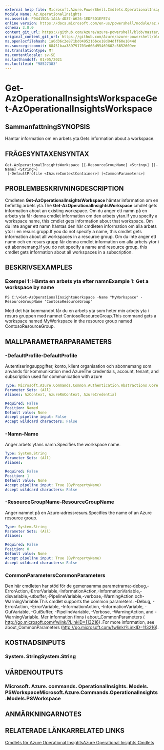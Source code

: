 ```yaml
---
external help file: Microsoft.Azure.PowerShell.Cmdlets.OperationalInsights.dll-Help.xml
Module Name: Az.OperationalInsights
ms.assetid: F94415DA-1A4A-4D37-A626-1EDF5D1EFE74
online version: https://docs.microsoft.com/en-us/powershell/module/az.operationalinsights/get-azoperationalinsightsworkspace
schema: 2.0.0
content_git_url: https://github.com/Azure/azure-powershell/blob/master/src/OperationalInsights/OperationalInsights/help/Get-AzOperationalInsightsWorkspace.md
original_content_git_url: https://github.com/Azure/azure-powershell/blob/master/src/OperationalInsights/OperationalInsights/help/Get-AzOperationalInsightsWorkspace.md
ms.openlocfilehash: 1a0d36c2e871bd0495216bce18d84dff60e1044d
ms.sourcegitcommit: 68451baa389791703e666d95469602c5652609ee
ms.translationtype: MT
ms.contentlocale: sv-SE
ms.lasthandoff: 01/05/2021
ms.locfileid: "98527383"
---
```

# <span data-ttu-id="338e6-101">Get-AzOperationalInsightsWorkspace</span><span class="sxs-lookup"><span data-stu-id="338e6-101">Get-AzOperationalInsightsWorkspace</span></span>

## <span data-ttu-id="338e6-102">Sammanfattning</span><span class="sxs-lookup"><span data-stu-id="338e6-102">SYNOPSIS</span></span>
<span data-ttu-id="338e6-103">Hämtar information om en arbets yta.</span><span class="sxs-lookup"><span data-stu-id="338e6-103">Gets information about a workspace.</span></span>

## <span data-ttu-id="338e6-104">FRÅGESYNTAXEN</span><span class="sxs-lookup"><span data-stu-id="338e6-104">SYNTAX</span></span>

```
Get-AzOperationalInsightsWorkspace [[-ResourceGroupName] <String>] [[-Name] <String>]
 [-DefaultProfile <IAzureContextContainer>] [<CommonParameters>]
```

## <span data-ttu-id="338e6-105">PROBLEMBESKRIVNING</span><span class="sxs-lookup"><span data-stu-id="338e6-105">DESCRIPTION</span></span>
<span data-ttu-id="338e6-106">Cmdleten **Get-AzOperationalInsightsWorkspace** hämtar information om en befintlig arbets yta.</span><span class="sxs-lookup"><span data-stu-id="338e6-106">The **Get-AzOperationalInsightsWorkspace** cmdlet gets information about an existing workspace.</span></span>
<span data-ttu-id="338e6-107">Om du anger ett namn på en arbets yta får denna cmdlet information om den arbets ytan.</span><span class="sxs-lookup"><span data-stu-id="338e6-107">If you specify a workspace name, this cmdlet gets information about that workspace.</span></span>
<span data-ttu-id="338e6-108">Om du inte anger ett namn hämtas den här cmdleten information om alla arbets ytor i en resurs grupp.</span><span class="sxs-lookup"><span data-stu-id="338e6-108">If you do not specify a name, this cmdlet gets information about all workspaces in a resource group.</span></span>
<span data-ttu-id="338e6-109">Om du inte anger ett namn och en resurs grupp får denna cmdlet information om alla arbets ytor i ett abonnemang.</span><span class="sxs-lookup"><span data-stu-id="338e6-109">If you do not specify a name and resource group, this cmdlet gets information about all workspaces in a subscription.</span></span>

## <span data-ttu-id="338e6-110">BESKRIVS</span><span class="sxs-lookup"><span data-stu-id="338e6-110">EXAMPLES</span></span>

### <span data-ttu-id="338e6-111">Exempel 1: Hämta en arbets yta efter namn</span><span class="sxs-lookup"><span data-stu-id="338e6-111">Example 1: Get a workspace by name</span></span>
```
PS C:\>Get-AzOperationalInsightsWorkspace -Name "MyWorkspace" -ResourceGroupName "ContosoResourceGroup"
```

<span data-ttu-id="338e6-112">Med det här kommandot får du en arbets yta som heter min arbets yta i resurs gruppen med namnet ContosoResourceGroup.</span><span class="sxs-lookup"><span data-stu-id="338e6-112">This command gets a workspace named MyWorkspace in the resource group named ContosoResourceGroup.</span></span>

## <span data-ttu-id="338e6-113">MALLPARAMETRAR</span><span class="sxs-lookup"><span data-stu-id="338e6-113">PARAMETERS</span></span>

### <span data-ttu-id="338e6-114">-DefaultProfile</span><span class="sxs-lookup"><span data-stu-id="338e6-114">-DefaultProfile</span></span>
<span data-ttu-id="338e6-115">Autentiseringsuppgifter, konto, klient organisation och abonnemang som används för kommunikation med Azure</span><span class="sxs-lookup"><span data-stu-id="338e6-115">The credentials, account, tenant, and subscription used for communication with azure</span></span>

```yaml
Type: Microsoft.Azure.Commands.Common.Authentication.Abstractions.Core.IAzureContextContainer
Parameter Sets: (All)
Aliases: AzContext, AzureRmContext, AzureCredential

Required: False
Position: Named
Default value: None
Accept pipeline input: False
Accept wildcard characters: False
```

### <span data-ttu-id="338e6-116">-Namn</span><span class="sxs-lookup"><span data-stu-id="338e6-116">-Name</span></span>
<span data-ttu-id="338e6-117">Anger arbets ytans namn.</span><span class="sxs-lookup"><span data-stu-id="338e6-117">Specifies the workspace name.</span></span>

```yaml
Type: System.String
Parameter Sets: (All)
Aliases:

Required: False
Position: 1
Default value: None
Accept pipeline input: True (ByPropertyName)
Accept wildcard characters: False
```

### <span data-ttu-id="338e6-118">-ResourceGroupName</span><span class="sxs-lookup"><span data-stu-id="338e6-118">-ResourceGroupName</span></span>
<span data-ttu-id="338e6-119">Anger namnet på en Azure-adressresurs.</span><span class="sxs-lookup"><span data-stu-id="338e6-119">Specifies the name of an Azure resource group.</span></span>

```yaml
Type: System.String
Parameter Sets: (All)
Aliases:

Required: False
Position: 0
Default value: None
Accept pipeline input: True (ByPropertyName)
Accept wildcard characters: False
```

### <span data-ttu-id="338e6-120">CommonParameters</span><span class="sxs-lookup"><span data-stu-id="338e6-120">CommonParameters</span></span>
<span data-ttu-id="338e6-121">Den här cmdleten har stöd för de gemensamma parametrarna:-debug,-ErrorAction,-ErrorVariable,-InformationAction,-InformationVariable,-disvariable,-utbuffer,-PipelineVariable,-verbose,-WarningAction och-WarningVariable.</span><span class="sxs-lookup"><span data-stu-id="338e6-121">This cmdlet supports the common parameters: -Debug, -ErrorAction, -ErrorVariable, -InformationAction, -InformationVariable, -OutVariable, -OutBuffer, -PipelineVariable, -Verbose, -WarningAction, and -WarningVariable.</span></span> <span data-ttu-id="338e6-122">Mer information finns i about_CommonParameters ( http://go.microsoft.com/fwlink/?LinkID=113216) .</span><span class="sxs-lookup"><span data-stu-id="338e6-122">For more information, see about_CommonParameters (http://go.microsoft.com/fwlink/?LinkID=113216).</span></span>

## <span data-ttu-id="338e6-123">KOSTNADS</span><span class="sxs-lookup"><span data-stu-id="338e6-123">INPUTS</span></span>

### <span data-ttu-id="338e6-124">System. String</span><span class="sxs-lookup"><span data-stu-id="338e6-124">System.String</span></span>

## <span data-ttu-id="338e6-125">VÄRDEN</span><span class="sxs-lookup"><span data-stu-id="338e6-125">OUTPUTS</span></span>

### <span data-ttu-id="338e6-126">Microsoft. Azure. commands. OperationalInsights. Models. PSWorkspace</span><span class="sxs-lookup"><span data-stu-id="338e6-126">Microsoft.Azure.Commands.OperationalInsights.Models.PSWorkspace</span></span>

## <span data-ttu-id="338e6-127">ANMÄRKNINGAR</span><span class="sxs-lookup"><span data-stu-id="338e6-127">NOTES</span></span>

## <span data-ttu-id="338e6-128">RELATERADE LÄNKAR</span><span class="sxs-lookup"><span data-stu-id="338e6-128">RELATED LINKS</span></span>

[<span data-ttu-id="338e6-129">Cmdlets för Azure Operational Insights</span><span class="sxs-lookup"><span data-stu-id="338e6-129">Azure Operational Insights Cmdlets</span></span>](./Az.OperationalInsights.md)


